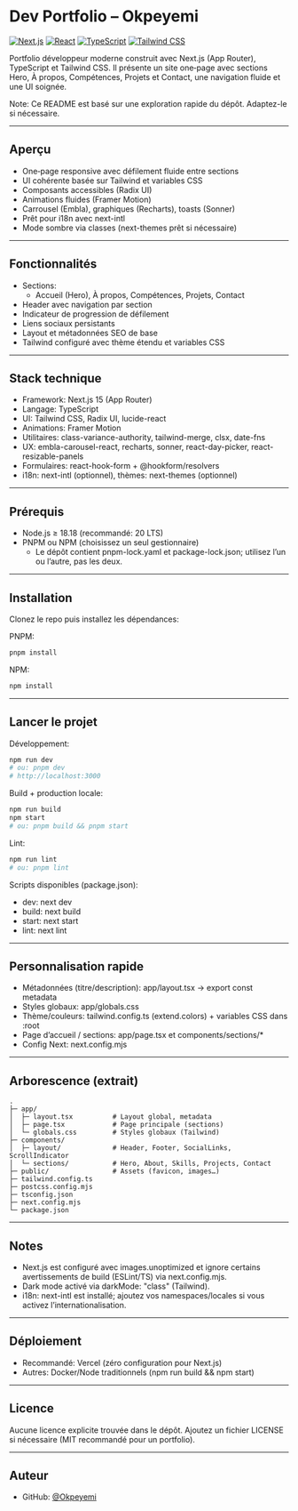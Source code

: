 # Dev Portfolio – Okpeyemi

[![Next.js](https://img.shields.io/badge/Next.js-15.1-black?logo=nextdotjs)](https://nextjs.org)
[![React](https://img.shields.io/badge/React-18-149eca?logo=react)](https://react.dev)
[![TypeScript](https://img.shields.io/badge/TypeScript-5-blue?logo=typescript)](https://www.typescriptlang.org/)
[![Tailwind CSS](https://img.shields.io/badge/Tailwind%20CSS-3-38bdf8?logo=tailwindcss)](https://tailwindcss.com)

Portfolio développeur moderne construit avec Next.js (App Router), TypeScript et Tailwind CSS. Il présente un site one‑page avec sections Hero, À propos, Compétences, Projets et Contact, une navigation fluide et une UI soignée.

Note: Ce README est basé sur une exploration rapide du dépôt. Adaptez-le si nécessaire.

---

## Aperçu

- One‑page responsive avec défilement fluide entre sections
- UI cohérente basée sur Tailwind et variables CSS
- Composants accessibles (Radix UI)
- Animations fluides (Framer Motion)
- Carrousel (Embla), graphiques (Recharts), toasts (Sonner)
- Prêt pour i18n avec next-intl
- Mode sombre via classes (next-themes prêt si nécessaire)

---

## Fonctionnalités

- Sections:
  - Accueil (Hero), À propos, Compétences, Projets, Contact
- Header avec navigation par section
- Indicateur de progression de défilement
- Liens sociaux persistants
- Layout et métadonnées SEO de base
- Tailwind configuré avec thème étendu et variables CSS

---

## Stack technique

- Framework: Next.js 15 (App Router)
- Langage: TypeScript
- UI: Tailwind CSS, Radix UI, lucide-react
- Animations: Framer Motion
- Utilitaires: class-variance-authority, tailwind-merge, clsx, date-fns
- UX: embla-carousel-react, recharts, sonner, react-day-picker, react-resizable-panels
- Formulaires: react-hook-form + @hookform/resolvers
- i18n: next-intl (optionnel), thèmes: next-themes (optionnel)

---

## Prérequis

- Node.js ≥ 18.18 (recommandé: 20 LTS)
- PNPM ou NPM (choisissez un seul gestionnaire)
  - Le dépôt contient pnpm-lock.yaml et package-lock.json; utilisez l’un ou l’autre, pas les deux.

---

## Installation

Clonez le repo puis installez les dépendances:

PNPM:
```bash
pnpm install
```

NPM:
```bash
npm install
```

---

## Lancer le projet

Développement:
```bash
npm run dev
# ou: pnpm dev
# http://localhost:3000
```

Build + production locale:
```bash
npm run build
npm start
# ou: pnpm build && pnpm start
```

Lint:
```bash
npm run lint
# ou: pnpm lint
```

Scripts disponibles (package.json):
- dev: next dev
- build: next build
- start: next start
- lint: next lint

---

## Personnalisation rapide

- Métadonnées (titre/description): app/layout.tsx → export const metadata
- Styles globaux: app/globals.css
- Thème/couleurs: tailwind.config.ts (extend.colors) + variables CSS dans :root
- Page d’accueil / sections: app/page.tsx et components/sections/*
- Config Next: next.config.mjs

---

## Arborescence (extrait)

```
.
├─ app/
│  ├─ layout.tsx          # Layout global, metadata
│  ├─ page.tsx            # Page principale (sections)
│  └─ globals.css         # Styles globaux (Tailwind)
├─ components/
│  ├─ layout/             # Header, Footer, SocialLinks, ScrollIndicator
│  └─ sections/           # Hero, About, Skills, Projects, Contact
├─ public/                # Assets (favicon, images…)
├─ tailwind.config.ts
├─ postcss.config.mjs
├─ tsconfig.json
├─ next.config.mjs
└─ package.json
```

---

## Notes

- Next.js est configuré avec images.unoptimized et ignore certains avertissements de build (ESLint/TS) via next.config.mjs.
- Dark mode activé via darkMode: "class" (Tailwind).
- i18n: next-intl est installé; ajoutez vos namespaces/locales si vous activez l’internationalisation.

---

## Déploiement

- Recommandé: Vercel (zéro configuration pour Next.js)
- Autres: Docker/Node traditionnels (npm run build && npm start)

---

## Licence

Aucune licence explicite trouvée dans le dépôt. Ajoutez un fichier LICENSE si nécessaire (MIT recommandé pour un portfolio).

---

## Auteur

- GitHub: [@Okpeyemi](https://github.com/Okpeyemi)
